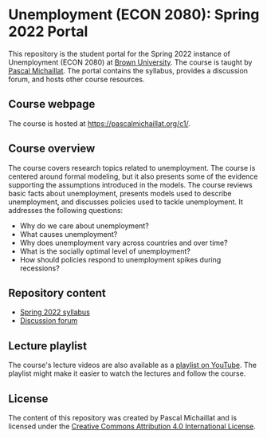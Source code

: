 # Unemployment (ECON 2080): Spring 2022 Portal

This repository is the student portal for the Spring 2022 instance of Unemployment (ECON 2080) at [Brown University](https://www.brown.edu). The course is taught by [Pascal Michaillat](https://pascalmichaillat.org/). The portal contains the syllabus, provides a discussion forum, and hosts other course resources.

## Course webpage

The course is hosted at https://pascalmichaillat.org/c1/.

## Course overview

The course covers research topics related to unemployment. The course is centered around formal modeling, but it also presents some of the evidence supporting the assumptions introduced in the models. The course reviews basic facts about unemployment, presents models used to describe unemployment, and discusses policies used to tackle unemployment. It addresses the following questions: 

+ Why do we care about unemployment?
+ What causes unemployment? 
+ Why does unemployment vary across countries and over time? 
+ What is the socially optimal level of unemployment? 
+ How should policies respond to unemployment spikes during recessions?

## Repository content

+ [Spring 2022 syllabus](https://github.com/pmichaillat/unemployment/blob/main/syllabus.md)
+ [Discussion forum](https://github.com/pmichaillat/unemployment/discussions)

## Lecture playlist

The course's lecture videos are also available as a [playlist on YouTube](https://www.youtube.com/playlist?list=PL5zEkRHvv2GxQlFbNf-YqSPMP6ePc3DQf). The playlist might make it easier to watch the lectures and follow the course.

## License

The content of this repository was created by Pascal Michaillat and is licensed under the [Creative Commons Attribution 4.0 International License](http://creativecommons.org/licenses/by/4.0/).
